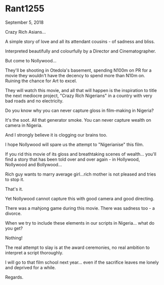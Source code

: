 # Rant1255


September 5, 2018

Crazy Rich Asians...

A simple story of love and all its attendant cousins - of sadness and bliss.

Interpreted beautifully and colourfully by a Director and Cinematographer. 

But come to Nollywood...

They'll be shooting in Otedola's basement, spending N100m on PR for a movie they wouldn't have the decency to spend more than N10m on. Ruining the chance for Art to excel.

They will watch this movie, and all that will happen is the inspiration to title the next mediocre project, "Crazy Rich Nigerians" in a country with very bad roads and no electricity.

Do you know why you can never capture gloss in film-making in Nigeria?

It's the soot. All that generator smoke. You can never capture wealth on camera in Nigeria.

And I strongly believe it is clogging our brains too.

I hope Nollywood will spare us the attempt to "Nigerianise" this film.

If you rid this movie of its gloss and breathtaking scenes of wealth... you'll find a story that has been told over and over again - in Hollywood, Nollywood and Bollywood...

Rich guy wants to marry average girl...rich mother is not pleased and tries to stop it.

That's it.

Yet Nollywood cannot capture this with good camera and good directing.

There was a mahjong game during this movie. There was sadness too - a divorce.

When we try to include these elements in our scripts in Nigeria... what do you get?

Nothing!

The real attempt to slay is at the award ceremonies, no real ambition to interpret a script thoroughly. 

I will go to that film school next year... even if the sacrifice leaves me lonely and deprived for a while.

Regards.